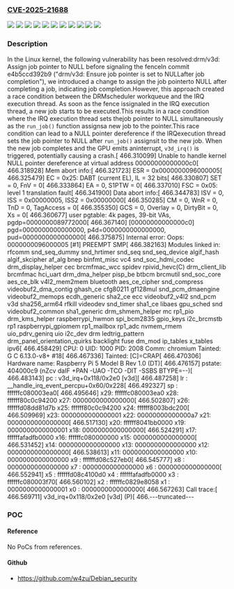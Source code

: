 ### [CVE-2025-21688](https://cve.mitre.org/cgi-bin/cvename.cgi?name=CVE-2025-21688)
![](https://img.shields.io/static/v1?label=Product&message=Linux&color=blue)
![](https://img.shields.io/static/v1?label=Version&message=&color=brightgreen)
![](https://img.shields.io/static/v1?label=Version&message=14e0a874488e79086340ba8e2d238cb9596b68a8%20&color=brightgreen)
![](https://img.shields.io/static/v1?label=Version&message=1bd6303d08c85072ce40ac01a767ab67195105bd%20&color=brightgreen)
![](https://img.shields.io/static/v1?label=Version&message=2a1c88f7ca5c12dff6fa6787492ac910bb9e4407%20&color=brightgreen)
![](https://img.shields.io/static/v1?label=Version&message=6.13%20&color=brightgreen)
![](https://img.shields.io/static/v1?label=Version&message=63195bae1cbf78f1d392b1bc9ae4b03c82d0ebf3%20&color=brightgreen)
![](https://img.shields.io/static/v1?label=Version&message=a34050f70e7955a359874dff1a912a748724a140%20&color=brightgreen)
![](https://img.shields.io/static/v1?label=Version&message=b22467b1ae104073dcb11aa78562a331cd7fb0e0%20&color=brightgreen)
![](https://img.shields.io/static/v1?label=Version&message=e4b5ccd392b92300a2b341705cc4805681094e49%20&color=brightgreen)
![](https://img.shields.io/static/v1?label=Vulnerability&message=n%2Fa&color=blue)

### Description

In the Linux kernel, the following vulnerability has been resolved:drm/v3d: Assign job pointer to NULL before signaling the fenceIn commit e4b5ccd392b9 ("drm/v3d: Ensure job pointer is set to NULLafter job completion"), we introduced a change to assign the job pointerto NULL after completing a job, indicating job completion.However, this approach created a race condition between the DRMscheduler workqueue and the IRQ execution thread. As soon as the fence issignaled in the IRQ execution thread, a new job starts to be executed.This results in a race condition where the IRQ execution thread sets thejob pointer to NULL simultaneously as the `run_job()` function assignsa new job to the pointer.This race condition can lead to a NULL pointer dereference if the IRQexecution thread sets the job pointer to NULL after `run_job()` assignsit to the new job. When the new job completes and the GPU emits aninterrupt, `v3d_irq()` is triggered, potentially causing a crash.[  466.310099] Unable to handle kernel NULL pointer dereference at virtual address 00000000000000c0[  466.318928] Mem abort info:[  466.321723]   ESR = 0x0000000096000005[  466.325479]   EC = 0x25: DABT (current EL), IL = 32 bits[  466.330807]   SET = 0, FnV = 0[  466.333864]   EA = 0, S1PTW = 0[  466.337010]   FSC = 0x05: level 1 translation fault[  466.341900] Data abort info:[  466.344783]   ISV = 0, ISS = 0x00000005, ISS2 = 0x00000000[  466.350285]   CM = 0, WnR = 0, TnD = 0, TagAccess = 0[  466.355350]   GCS = 0, Overlay = 0, DirtyBit = 0, Xs = 0[  466.360677] user pgtable: 4k pages, 39-bit VAs, pgdp=0000000089772000[  466.367140] [00000000000000c0] pgd=0000000000000000, p4d=0000000000000000, pud=0000000000000000[  466.375875] Internal error: Oops: 0000000096000005 [#1] PREEMPT SMP[  466.382163] Modules linked in: rfcomm snd_seq_dummy snd_hrtimer snd_seq snd_seq_device algif_hash algif_skcipher af_alg bnep binfmt_misc vc4 snd_soc_hdmi_codec drm_display_helper cec brcmfmac_wcc spidev rpivid_hevc(C) drm_client_lib brcmfmac hci_uart drm_dma_helper pisp_be btbcm brcmutil snd_soc_core aes_ce_blk v4l2_mem2mem bluetooth aes_ce_cipher snd_compress videobuf2_dma_contig ghash_ce cfg80211 gf128mul snd_pcm_dmaengine videobuf2_memops ecdh_generic sha2_ce ecc videobuf2_v4l2 snd_pcm v3d sha256_arm64 rfkill videodev snd_timer sha1_ce libaes gpu_sched snd videobuf2_common sha1_generic drm_shmem_helper mc rp1_pio drm_kms_helper raspberrypi_hwmon spi_bcm2835 gpio_keys i2c_brcmstb rp1 raspberrypi_gpiomem rp1_mailbox rp1_adc nvmem_rmem uio_pdrv_genirq uio i2c_dev drm ledtrig_pattern drm_panel_orientation_quirks backlight fuse dm_mod ip_tables x_tables ipv6[  466.458429] CPU: 0 UID: 1000 PID: 2008 Comm: chromium Tainted: G         C         6.13.0-v8+ #18[  466.467336] Tainted: [C]=CRAP[  466.470306] Hardware name: Raspberry Pi 5 Model B Rev 1.0 (DT)[  466.476157] pstate: 404000c9 (nZcv daIF +PAN -UAO -TCO -DIT -SSBS BTYPE=--)[  466.483143] pc : v3d_irq+0x118/0x2e0 [v3d][  466.487258] lr : __handle_irq_event_percpu+0x60/0x228[  466.492327] sp : ffffffc080003ea0[  466.495646] x29: ffffffc080003ea0 x28: ffffff80c0c94200 x27: 0000000000000000[  466.502807] x26: ffffffd08dd81d7b x25: ffffff80c0c94200 x24: ffffff8003bdc200[  466.509969] x23: 0000000000000001 x22: 00000000000000a7 x21: 0000000000000000[  466.517130] x20: ffffff8041bb0000 x19: 0000000000000001 x18: 0000000000000000[  466.524291] x17: ffffffafadfb0000 x16: ffffffc080000000 x15: 0000000000000000[  466.531452] x14: 0000000000000000 x13: 0000000000000000 x12: 0000000000000000[  466.538613] x11: 0000000000000000 x10: 0000000000000000 x9 : ffffffd08c527eb0[  466.545777] x8 : 0000000000000000 x7 : 0000000000000000 x6 : 0000000000000000[  466.552941] x5 : ffffffd08c4100d0 x4 : ffffffafadfb0000 x3 : ffffffc080003f70[  466.560102] x2 : ffffffc0829e8058 x1 : 0000000000000001 x0 : 0000000000000000[  466.567263] Call trace:[  466.569711]  v3d_irq+0x118/0x2e0 [v3d] (P)[  466.---truncated---

### POC

#### Reference
No PoCs from references.

#### Github
- https://github.com/w4zu/Debian_security

